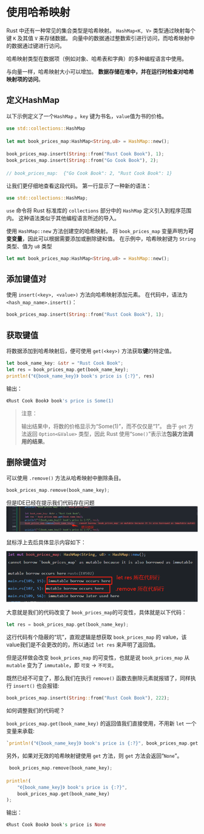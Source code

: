 # 使用哈希映射
Rust 中还有一种常见的集合类型是哈希映射。 `HashMap<K, V>` 类型通过映射每个键 `K` 及其值 `V` 来存储数据。 向量中的数据通过整数索引进行访问，而哈希映射中的数据通过键进行访问。

哈希映射类型在数据项（例如对象、哈希表和字典）的多种编程语言中使用。

与向量一样，哈希映射大小可以增加。 **数据存储在堆中，并在运行时检查对哈希映射项的访问**。

## 定义HashMap
以下示例定义了一个`HashMap` 。`key` 键为书名，`value`值为书的价格。
```rust
use std::collections::HashMap

let mut book_prices_map:HashMap<String,u8> = HashMap::new();

book_prices_map.insert(String::from("Rust Cook Book"), 1);
book_prices_map.insert(String::from("Go Cook Book"), 2);

// book_prices_map:  {"Go Cook Book": 2, "Rust Cook Book": 1}
```
让我们更仔细地查看这段代码。 第一行显示了一种新的语法：
```rust
use std::collections::HashMap;
```
`use` 命令将 Rust 标准库的 `collections` 部分中的 `HashMap` 定义引入到程序范围内。 这种语法类似于其他编程语言所述的导入。

使用 `HashMap::new` 方法创建空的哈希映射。 将 `book_prices_map` 变量声明为**可变变量**，因此可以根据需要添加或删除键和值。 在示例中，哈希映射键为 `String` 类型、值为 `u8` 类型
```rust
let mut book_prices_map:HashMap<String,u8> = HashMap::new();
```
## 添加键值对
使用 `insert(<key>, <value>)` 方法向哈希映射添加元素。 在代码中，语法为 `<hash_map_name>.insert()`：
```rust
book_prices_map.insert(String::from("Rust Cook Book"), 1);
```

## 获取键值
将数据添加到哈希映射后，便可使用 `get(<key>)` 方法获取**键**的特定值。
```rust
let book_name_key: &str = "Rust Cook Book";
let res = book_prices_map.get(book_name_key);
println!("《{book_name_key}》 book's price is {:?}", res)
```
输出：
```sh
《Rust Cook Book》 book's price is Some(1) 
```
> 注意：
> 
> 输出结果中，将数的价格显示为“Some(1)”，而不仅仅是“1”。 由于 `get` 方法返回 `Option<&Value>` 类型，因此 Rust 使用“`Some()`”表示法**包装方法调用的结果**。

## 删除键值对
可以使用 `.remove()` 方法从哈希映射中删除条目。 

```rust
book_prices_map.remove(book_name_key);
```
但是IDE已经在提示我们代码存在问题
![](../../img/hash-map提示错误.png)

鼠标浮上去后具体显示内容如下：

![](../../img/hash-map可变性.png)

大意就是我们的代码改变了 `book_prices_map`的可变性，具体就是以下代码：
```rust
let res = book_prices_map.get(book_name_key);
```
这行代码有个隐蔽的“坑”，直观逻辑是想获取 `book_prices_map` 的 value，该value我们是不会更改的的，所以通过 `let res` 来声明了返回值。

但是这样做会改变 `book_prices_map` 的可变性，也就是说 `book_prices_map` 从 `mutable` 变为了 `immutable`，即 `可变` -> `不可变`。

既然已经不可变了，那么我们在执行 `remove()` 函数去删除元素就报错了，同样执行 `insert()` 也会报错:
```rust
book_prices_map.insert(String::from("Rust Cook Book"), 222);
```
如何调整我们的代码呢？ 

`book_prices_map.get(book_name_key)` 的返回值我们直接使用，不用新 `let` 一个变量来承载:
```rust
`println!("《{book_name_key}》 book's price is {:?}", book_prices_map.get(book_name_key));`
```


另外，如果对无效的哈希映射键使用 `get` 方法，则 `get` 方法会返回“`None`”。
```rust
 book_prices_map.remove(book_name_key);

println!(
    "《{book_name_key}》 book's price is {:?}",
    book_prices_map.get(book_name_key)
);
```

输出：
```rust
《Rust Cook Book》 book's price is None
```